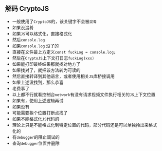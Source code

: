 
## 解码 CryptoJS
- 一般使用了```CryptoJS```的，该关键字不会被```混肴```
- 如果没混肴
- 如果```JS```可以格式化，直接格式化
- 然后```console.log```
- 如果```console.log``` 没了的
- 直接在文件最上方定义``` const fuckLog = console.log; ```
- 然后在```CryptoJS```上下文打日志``` fuckLog(xxx) ```
- 如果能打印最终结果那就找对地方了
- 如果找对了，就把该方法转为可读的
- 然后直接转译到其他语言，或者使用相关```JS```库桥接调用
- 如果上述没找到，那么恭喜
- 老费事了
- 以上都不行就看控制台```network```有没有请求视频文件执行相关的```JS```上下文位置
- 如果有，使用上述逻辑再试
- 如果没有
- 可能需要挨个位置打断点找了
- 如果不能格式化```JS```代码的
- 理论上只是不能格式化到特定位置的代码，部分代码还是可以单独拎出来格式化的
- 有```debugger```的阻止调试的
- 查询```debugger```位置并删除